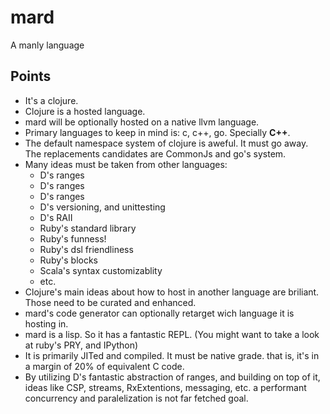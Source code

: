 mard
====

A manly language


Points
------

* It's a clojure.
* Clojure is a hosted language.
* mard will be optionally hosted on a native llvm language.
* Primary languages to keep in mind is: c, c++, go. Specially **C++**.
* The default namespace system of clojure is aweful. It must go away. The replacements candidates are CommonJs and go's system.
* Many ideas must be taken from other languages:
  - D's ranges
  - D's ranges
  - D's ranges
  - D's versioning, and unittesting
  - D's RAII
  - Ruby's standard library
  - Ruby's funness!
  - Ruby's dsl friendliness
  - Ruby's blocks
  - Scala's syntax customizablity
  - etc.
* Clojure's main ideas about how to host in another language are briliant. Those need to be curated and enhanced.
* mard's code generator can optionally retarget wich language it is hosting in.
* mard is a lisp. So it has a fantastic REPL. (You might want to take a look at ruby's PRY, and IPython)
* It is primarily JITed and compiled. It must be native grade. that is, it's in a margin of 20% of equivalent C code.
* By utilizing D's fantastic abstraction of ranges, and building on top of it, ideas like CSP, streams, RxExtentions, messaging, etc. a performant concurrency and paralelization is not far fetched goal.
